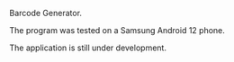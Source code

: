 Barcode Generator.

The program was tested on a Samsung Android 12 phone.

The application is still under development.